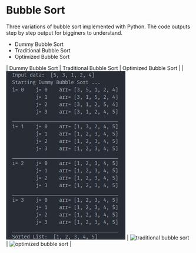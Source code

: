 # Bubble Sort

Three variations of bubble sort implemented with Python. The code outputs step by step output for bigginers to understand.

- Dummy Bubble Sort
- Traditional Bubble Sort
- Optimized Bubble Sort

| Dummy Bubble Sort | Traditional Bubble Sort | Optimized Bubble Sort |
| ![dummy bubble sort](dummy_bubble_sort.jpg) | ![traditional bubble sort](traditional_bubble_sort.jpg) | ![optimized bubble sort](optimized_bubble_sort.jpg) |
